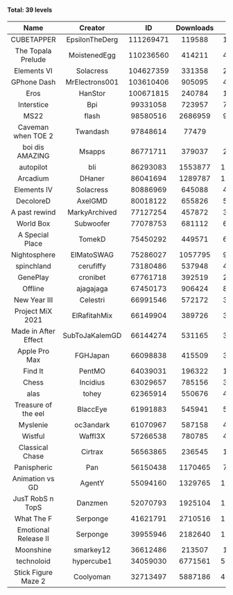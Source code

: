 #### Total: 39 levels

| Name | Creator | ID | Downloads | Likes |
|:---:|:---:|:---:|:---:|:---:|
| CUBETAPPER | EpsilonTheDerg | 111269471 | 119588 | 14428
| The Topala Prelude | MoistenedEgg | 110236560 | 414211 | 47660
| Elements VI | Solacress | 104627359 | 331358 | 20859
| GPhone Dash | MrElectrons001 | 103610406 | 905095 | 49026
| Eros | HanStor | 100671815 | 240784 | 19283
| Interstice | Bpi | 99331058 | 723957 | 74360
| MS22 | flash | 98580516 | 2686959 | 99686
| Caveman when TOE 2 | Twandash | 97848614 | 77479 | 7264
| boi dis AMAZING | Msapps | 86771711 | 379037 | 26200
| autopilot | bli | 86293083 | 1553877 | 126035
| Arcadium | DHaner | 86041694 | 1289787 | 112204
| Elements IV | Solacress | 80886969 | 645088 | 44513
| DecoloreD | AxelGMD | 80018122 | 655826 | 54736
| A past rewind | MarkyArchived | 77127254 | 457872 | 30727
| World Box | Subwoofer | 77078753 | 681112 | 61522
| A Special Place | TomekD | 75450292 | 449571 | 63511
| Nightosphere | ElMatoSWAG | 75286027 | 1057795 | 96343
| spinchland | cerufiffy | 73180486 | 537948 | 40719
| GenePlay | cronibet | 67761718 | 392519 | 25190
| Offline | ajagajaga | 67450173 | 906424 | 83013
| New Year III | Celestri | 66991546 | 572172 | 37330
| Project MiX 2021 | ElRafitahMix | 66149904 | 389726 | 31784
| Made in After Effect | SubToJaKalemGD | 66144274 | 531165 | 32047
| Apple Pro Max | FGHJapan | 66098838 | 415509 | 34995
| Find It | PentMO | 64039031 | 196322 | 14026
| Chess | Incidius | 63029657 | 785156 | 34247
| alas | tohey | 62365914 | 550676 | 46242
| Treasure of the eel | BlaccEye | 61991883 | 545941 | 51243
| Myslenie | oc3andark | 61070967 | 587158 | 43960
| Wistful | Waffl3X | 57266538 | 780785 | 44514
| Classical Chase | Cirtrax | 56563865 | 236545 | 16235
| Panispheric | Pan | 56150438 | 1170465 | 77549
| Animation vs GD | AgentY | 55094160 | 1329765 | 111305
| JusT RobS n TopS | Danzmen | 52070793 | 1925104 | 138230
| What The F | Serponge | 41621791 | 2710516 | 170487
| Emotional Release II | Serponge | 39955946 | 2182640 | 186946
| Moonshine | smarkey12 | 36612486 | 213507 | 10978
| technoloid | hypercube1 | 34059030 | 6771561 | 516909
| Stick Figure Maze 2 | Coolyoman | 32713497 | 5887186 | 409927

